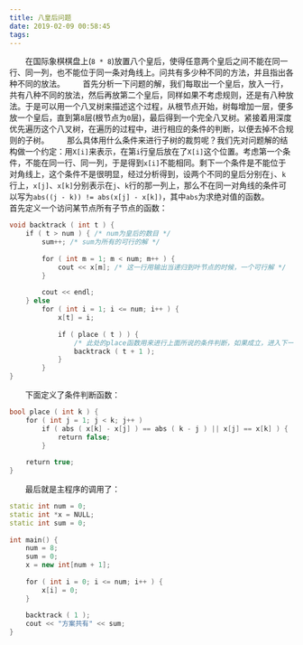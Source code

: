 ```yaml
---
title: 八皇后问题
date: 2019-02-09 00:58:45
tags:
---
```

&emsp;&emsp;在国际象棋棋盘上(`8 * 8`)放置八个皇后，使得任意两个皇后之间不能在同一行、同一列，也不能位于同一条对角线上。问共有多少种不同的方法，并且指出各种不同的放法。
&emsp;&emsp;首先分析一下问题的解，我们每取出一个皇后，放入一行，共有八种不同的放法，然后再放第二个皇后，同样如果不考虑规则，还是有八种放法。于是可以用一个八叉树来描述这个过程，从根节点开始，树每增加一层，便多放一个皇后，直到第`8`层(根节点为`0`层)，最后得到一个完全八叉树。紧接着用深度优先遍历这个八叉树，在遍历的过程中，进行相应的条件的判断，以便去掉不合规则的子树。
&emsp;&emsp;那么具体用什么条件来进行子树的裁剪呢？我们先对问题解的结构做一个约定：用`X[i]`来表示，在第`i`行皇后放在了`X[i]`这个位置。考虑第一个条件，不能在同一行、同一列，于是得到`x[i]`不能相同。剩下一个条件是不能位于对角线上，这个条件不是很明显，经过分析得到，设两个不同的皇后分别在`j`、`k`行上，`x[j]`、`x[k]`分别表示在`j`、`k`行的那一列上，那么不在同一对角线的条件可以写为`abs((j - k)) != abs(x[j] - x[k])`，其中`abs`为求绝对值的函数。
&emsp;&emsp;首先定义一个访问某节点所有子节点的函数：

``` cpp
void backtrack ( int t ) {
    if ( t > num ) { /* num为皇后的数目 */
        sum++; /* sum为所有的可行的解 */
​
        for ( int m = 1; m < num; m++ ) {
            cout << x[m]; /* 这一行用输出当递归到叶节点的时候，一个可行解 */
        }
​
        cout << endl;
    } else
        for ( int i = 1; i <= num; i++ ) {
            x[t] = i;
​
            if ( place ( t ) ) {
                /* 此处的place函数用来进行上面所说的条件判断，如果成立，进入下一级递归 */
                backtrack ( t + 1 );
            }
        }
}
```

&emsp;&emsp;下面定义了条件判断函数：

``` cpp
bool place ( int k ) {
    for ( int j = 1; j < k; j++ )
        if ( abs ( x[k] - x[j] ) == abs ( k - j ) || x[j] == x[k] ) {
            return false;
        }
​
    return true;
}
```

&emsp;&emsp;最后就是主程序的调用了：

``` cpp
static int num = 0;
static int *x = NULL;
static int sum = 0;
​
int main() {
    num = 8;
    sum = 0;
    x = new int[num + 1];
​
    for ( int i = 0; i <= num; i++ ) {
        x[i] = 0;
    }
​
    backtrack ( 1 );
    cout << "方案共有" << sum;
}
```